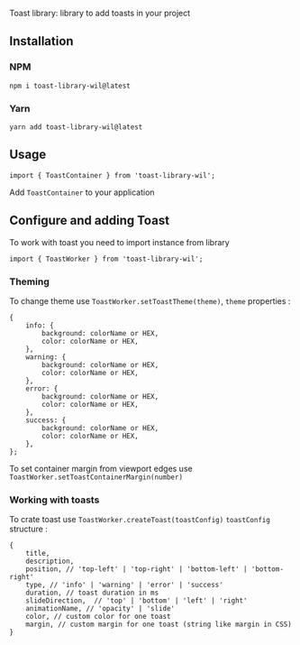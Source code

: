 Toast library: library to add toasts in your project
## Installation
### NPM
    npm i toast-library-wil@latest
### Yarn
    yarn add toast-library-wil@latest
## Usage
    import { ToastContainer } from 'toast-library-wil';
Add `ToastContainer` to your application

## Configure and adding Toast
To work with toast you need to import instance from library

    import { ToastWorker } from 'toast-library-wil';

### Theming
To change theme use  `ToastWorker.setToastTheme(theme)`, `theme` properties :

    {
        info: {
            background: colorName or HEX,
            color: colorName or HEX,
        },
        warning: {
            background: colorName or HEX,
            color: colorName or HEX,
        },
        error: {
            background: colorName or HEX,
            color: colorName or HEX,
        },
        success: {
            background: colorName or HEX,
            color: colorName or HEX,
        },
    };
To set container margin from viewport edges use `ToastWorker.setToastContainerMargin(number)`

### Working with toasts
To crate toast use `ToastWorker.createToast(toastConfig)`
`toastConfig` structure :

    {
        title,
        description,
        position, // 'top-left' | 'top-right' | 'bottom-left' | 'bottom-right'
        type, // 'info' | 'warning' | 'error' | 'success'
        duration, // toast duration in ms
        slideDirection,  // 'top' | 'bottom' | 'left' | 'right'
        animationName, // 'opacity' | 'slide'
        color, // custom color for one toast
        margin, // custom margin for one toast (string like margin in CSS)
    }